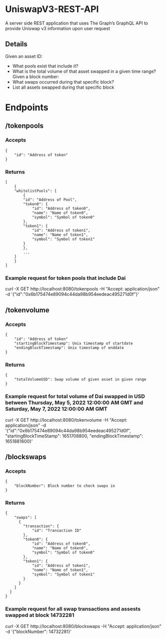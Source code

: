 # UniswapV3-REST-API
A server side REST application that uses The Graph’s GraphQL API to provide Uniswap v3 information upon user request

## Details
Given an asset ID:
- What pools exist that include it?
- What is the total volume of that asset swapped in a given time range?
Given a block number:
- What swaps occurred during that specific block?
- List all assets swapped during that specific block

# Endpoints
## /tokenpools
### Accepts
```
{
    "id": "Address of token"
}
```
### Returns 
```
[
    {
    "whitelistPools": [
        {
        "id": "Address of Pool",
        "token0": {
            "id": "Address of token0",
            "name": "Name of token0",
            "symbol": "Symbol of token0"
        },
        "token1": {
            "id": "Address of token1",
            "name": "Name of token1",
            "symbol": "Symbol of token1"
        }
        },
        ...
    ]
    }
]
```
### Example request for token pools that include Dai
curl -X GET http://localhost:8080/tokenpools -H "Accept: application/json" -d '{"id":"0x6b175474e89094c44da98b954eedeac495271d0f"}'

## /tokenvolume
### Accepts
```
{
    "id": "Address of token"
    "startingBlockTimestamp": Unix timestamp of startdate
    "endingBlockTimestamp": Unix timestamp of enddate
}
```
### Returns 
```
{
    "totalVolumeUSD": Swap volume of given asset in given range
}
```
### Example request for total volume of Dai swapped in USD between Thursday, May 5, 2022 12:00:00 AM GMT and Saturday, May 7, 2022 12:00:00 AM GMT
curl -X GET http://localhost:8080/tokenvolume -H "Accept: application/json" -d '{"id":"0x6b175474e89094c44da98b954eedeac495271d0f", "startingBlockTimeStamp": 1651708800, "endingBlockTimestamp": 1651881600}'

## /blockswaps
### Accepts
```
{
    "blockNumber": Block number to check swaps in
}
```
### Returns 
```
{
    "swaps": [
      {
        "transaction": {
            "id": "Transaction ID"
        },
        "token0": {
            "id": "Address of token0",
            "name": "Name of token0",
            "symbol": "Symbol of token0"
        },
        "token1": {
            "id": "Address of token1",
            "name": "Name of token1",
            "symbol": "Symbol of token1"
        }
      }
    ]
  }
}
```
### Example request for all swap transactions and assests swapped at block 14732281
curl -X GET http://localhost:8080/blockswaps -H "Accept: application/json" -d '{"blockNumber": 14732281}'
